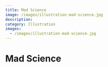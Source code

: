 ```yaml
---
title: Mad Science
image: /images/illustration-mad-science.jpg
description:
category: Illustration
images:
  - /images/illustration-mad-science.jpg
---
```


# Mad Science

